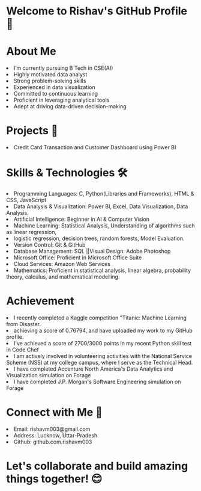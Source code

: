 # Welcome to Rishav's GitHub Profile 👋

# About Me 
<li> 
I’m currently pursuing B Tech in CSE(AI)
<li>Highly motivated data analyst
  <li>
Strong problem-solving skills
    <li>
Experienced in data visualization
      <li>
Committed to continuous learning
        <li>
Proficient in leveraging analytical tools
          <li>
Adept at driving data-driven decision-making
</li>

# Projects 🚀
<li>
  Credit Card Transaction and Customer Dashboard using Power BI
</li>





# Skills & Technologies 🛠️
<li>
 Programming Languages: C, Python(Libraries and Frameworks), HTML & CSS, JavaScript
  <li>
 Data Analysis & Visualization: Power BI, Excel, Data Visualization, Data Analysis.
    <li>
 Artificial Intelligence: Beginner in AI & Computer Vision
      <li>
 Machine Learning:  Statistical Analysis, Understanding of algorithms such as linear regression,
        <li>
 logistic regression, decision trees, random forests, Model Evaluation.
          <li>
 Version Control: Git & GitHub
            <li>
 Database Management: SQL ||Visual Design: Adobe Photoshop
              <li>
 Microsoft Office: Proficient in Microsoft Office Suite
                <li>
 Cloud Services: Amazon Web Services
                  <li>
 Mathematics: Proficient in statistical analysis, linear algebra, probability theory, calculus, and
 mathematical modelling. 
 </li>

 # Achievement
 <li>
 I recently completed a Kaggle competition "Titanic: Machine Learning from Disaster.
   <li>
 achieving a score of 0.76794, and have uploaded my work to my GitHub profile.
     <li>
 I've achieved a score of 2700/3000 points in my recent Python skill test in Code Chef
       <li>
 I am actively involved in volunteering activities with the National Service Scheme (NSS) at
 my college campus, where I serve as the Technical Head.
         <li>
 I have completed Accenture North America's Data Analytics and Visualization simulation
 on Forage
           <li>
 I have completed J.P. Morgan's Software Engineering simulation on Forage
 
</li>

 # Connect with Me 🤝
 <li>
   Email: rishavm003@gmail.com 
  <li>
   Address: Lucknow, Uttar-Pradesh
    <li>
Github: github.com.rishavm003
 </li>


 # Let's collaborate and build amazing things together! 😊

